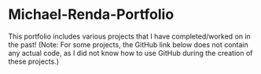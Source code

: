 # Michael-Renda-Portfolio
This portfolio includes various projects that I have completed/worked on in the past! (Note: For some projects, the GitHub link below does not contain any actual code, as I did not know how to use GitHub during the creation of these projects.)
